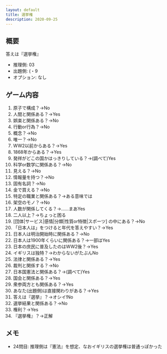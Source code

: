 ```yaml
---
layout: default
title: 選挙権
description: 2020-09-25
---
```


## 概要

答えは『選挙権』

- 推理側: 03
- 出題側: (・9
- オプション: なし

## ゲーム内容

1. 原子で構成？→No
2. 人間と関係ある？→Yes
3. 娯楽と関係ある？→No
4. 行動or行為？→No
5. 概念？→No
6. 唯一？→No
7. WW2以前からある？→Yes
8. 1868年からある？→Yes
9. 発祥がどこの国かはっきりしている？→(調べて)Yes
10. 科学or数学に関係ある？→No
11. 見える？→No
12. 情報量を持つ？→No
13. 固有名詞？→No
14. 金で買える？→No
15. 特定の職業と関係ある？→ある意味では
16. 架空のモノ？→No
17. 人数が関係してくる？→……まあYes
18. 二人以上？→ちょっと困る
19. \[団体|サービス|感情|分類|性質or特徴|スポーツ\] の中にある？→No
20. 「日本人は」をつけると年代を答えやすい？→Yes
21. 日本人は明治開始時に関係ある？→No
22. 日本人は1900年くらいに関係ある？→一部はYes
23. 日本の庶民に普及したのはWW2後？→Yes
24. イギリスは独特？→わからないがたぶんNo
25. 法律と関係ある？→Yes
26. 裁判と関係する？→No
27. 日本国憲法と関係ある？→(調べて)Yes
28. 国会と関係ある？→Yes
29. 衆参両方とも関係ある？→Yes
30. あなた(出題側)は直接関わりがある？→Yes
31. 答えは『選挙』？→オシイ!No
32. 選挙結果と関係ある？→No
33. 権利？→Yes
34. 『選挙権』？→正解

## メモ

- 24問目: 推理側は『憲法』を想定、なおイギリスの選挙権は普通っぽかった
